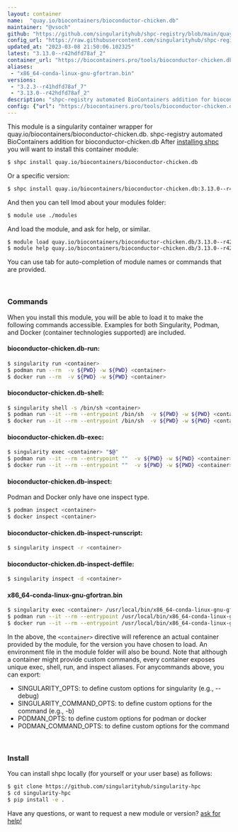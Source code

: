 ```yaml
---
layout: container
name:  "quay.io/biocontainers/bioconductor-chicken.db"
maintainer: "@vsoch"
github: "https://github.com/singularityhub/shpc-registry/blob/main/quay.io/biocontainers/bioconductor-chicken.db/container.yaml"
config_url: "https://raw.githubusercontent.com/singularityhub/shpc-registry/main/quay.io/biocontainers/bioconductor-chicken.db/container.yaml"
updated_at: "2023-03-08 21:50:06.102325"
latest: "3.13.0--r42hdfd78af_2"
container_url: "https://biocontainers.pro/tools/bioconductor-chicken.db"
aliases:
 - "x86_64-conda-linux-gnu-gfortran.bin"
versions:
 - "3.2.3--r41hdfd78af_7"
 - "3.13.0--r42hdfd78af_2"
description: "shpc-registry automated BioContainers addition for bioconductor-chicken.db"
config: {"url": "https://biocontainers.pro/tools/bioconductor-chicken.db", "maintainer": "@vsoch", "description": "shpc-registry automated BioContainers addition for bioconductor-chicken.db", "latest": {"3.13.0--r42hdfd78af_2": "sha256:8cd58228f928c4ac06ee341069c941babd80bb1af423199d7965ecf757f5740e"}, "tags": {"3.2.3--r41hdfd78af_7": "sha256:c840d58d94e0fbef77f5473beba5b0bd8221402d4b0f32526d5c754d5af6611c", "3.13.0--r42hdfd78af_2": "sha256:8cd58228f928c4ac06ee341069c941babd80bb1af423199d7965ecf757f5740e"}, "docker": "quay.io/biocontainers/bioconductor-chicken.db", "aliases": {"x86_64-conda-linux-gnu-gfortran.bin": "/usr/local/bin/x86_64-conda-linux-gnu-gfortran.bin"}}
---
```


This module is a singularity container wrapper for quay.io/biocontainers/bioconductor-chicken.db.
shpc-registry automated BioContainers addition for bioconductor-chicken.db
After [installing shpc](#install) you will want to install this container module:


```bash
$ shpc install quay.io/biocontainers/bioconductor-chicken.db
```

Or a specific version:

```bash
$ shpc install quay.io/biocontainers/bioconductor-chicken.db:3.13.0--r42hdfd78af_2
```

And then you can tell lmod about your modules folder:

```bash
$ module use ./modules
```

And load the module, and ask for help, or similar.

```bash
$ module load quay.io/biocontainers/bioconductor-chicken.db/3.13.0--r42hdfd78af_2
$ module help quay.io/biocontainers/bioconductor-chicken.db/3.13.0--r42hdfd78af_2
```

You can use tab for auto-completion of module names or commands that are provided.

<br>

### Commands

When you install this module, you will be able to load it to make the following commands accessible.
Examples for both Singularity, Podman, and Docker (container technologies supported) are included.

#### bioconductor-chicken.db-run:

```bash
$ singularity run <container>
$ podman run --rm  -v ${PWD} -w ${PWD} <container>
$ docker run --rm  -v ${PWD} -w ${PWD} <container>
```

#### bioconductor-chicken.db-shell:

```bash
$ singularity shell -s /bin/sh <container>
$ podman run --it --rm --entrypoint /bin/sh  -v ${PWD} -w ${PWD} <container>
$ docker run --it --rm --entrypoint /bin/sh  -v ${PWD} -w ${PWD} <container>
```

#### bioconductor-chicken.db-exec:

```bash
$ singularity exec <container> "$@"
$ podman run --it --rm --entrypoint ""  -v ${PWD} -w ${PWD} <container> "$@"
$ docker run --it --rm --entrypoint ""  -v ${PWD} -w ${PWD} <container> "$@"
```

#### bioconductor-chicken.db-inspect:

Podman and Docker only have one inspect type.

```bash
$ podman inspect <container>
$ docker inspect <container>
```

#### bioconductor-chicken.db-inspect-runscript:

```bash
$ singularity inspect -r <container>
```

#### bioconductor-chicken.db-inspect-deffile:

```bash
$ singularity inspect -d <container>
```


#### x86_64-conda-linux-gnu-gfortran.bin

```bash
$ singularity exec <container> /usr/local/bin/x86_64-conda-linux-gnu-gfortran.bin
$ podman run --it --rm --entrypoint /usr/local/bin/x86_64-conda-linux-gnu-gfortran.bin   -v ${PWD} -w ${PWD} <container> -c " $@"
$ docker run --it --rm --entrypoint /usr/local/bin/x86_64-conda-linux-gnu-gfortran.bin   -v ${PWD} -w ${PWD} <container> -c " $@"
```



In the above, the `<container>` directive will reference an actual container provided
by the module, for the version you have chosen to load. An environment file in the
module folder will also be bound. Note that although a container
might provide custom commands, every container exposes unique exec, shell, run, and
inspect aliases. For anycommands above, you can export:

 - SINGULARITY_OPTS: to define custom options for singularity (e.g., --debug)
 - SINGULARITY_COMMAND_OPTS: to define custom options for the command (e.g., -b)
 - PODMAN_OPTS: to define custom options for podman or docker
 - PODMAN_COMMAND_OPTS: to define custom options for the command

<br>

### Install

You can install shpc locally (for yourself or your user base) as follows:

```bash
$ git clone https://github.com/singularityhub/singularity-hpc
$ cd singularity-hpc
$ pip install -e .
```

Have any questions, or want to request a new module or version? [ask for help!](https://github.com/singularityhub/singularity-hpc/issues)